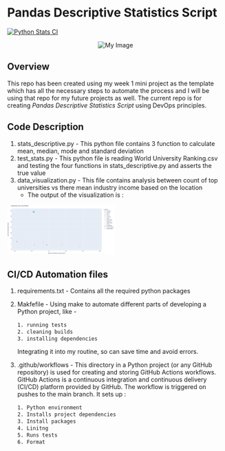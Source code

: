 # Pandas Descriptive Statistics Script 

[![Python Stats CI](https://github.com/nogibjj/IDS-Week2_MiniProject_us26/actions/workflows/main.yml/badge.svg)](https://github.com/nogibjj/IDS-Week2_MiniProject_us26/actions/workflows/main.yml)

<p align="center">
  <img width="250" src="https://upload.wikimedia.org/wikipedia/commons/thumb/4/44/Standard_Normal_Distribution.png/1920px-Standard_Normal_Distribution.png" alt="My Image">
</p>

## Overview

This repo has been created using my week 1 mini project as the template which has all the necessary steps to automate the process and I will be using that repo for my future projects as well. 
The current repo is for creating _*Pandas Descriptive Statistics Script*_ using DevOps principles.


## Code Description

1. stats_descriptive.py - This python file contains 3 function to calculate mean, median,  mode and standard deviation 
2. test_stats.py - This python file is reading World University Ranking.csv and testing the four functions in stats_descriptive.py and asserts the true value
3. data_visualization.py - This file contains analysis between count of top universities vs there mean industry income based on the location
   - The output of the visualization is :
     <p align="center">
  <img width="250" src="https://github.com/nogibjj/IDS-Week2_MiniProject_us26/blob/main/visualization.png" alt="My Image1">
  </p>

## CI/CD Automation files

1. requirements.txt - Contains all the required python packages
2. Makfefile - Using make to automate different parts of developing a Python project, like -
   
       1. running tests
       2. cleaning builds
       3. installing dependencies
   
   Integrating it into my routine, so can save time and avoid errors.
   
5. .github/workflows - This directory in a Python project (or any GitHub repository) is used for creating and storing GitHub Actions workflows. GitHub Actions is a continuous integration and continuous delivery                           (CI/CD) platform provided by GitHub. The workflow is triggered on pushes to the main branch. It sets up :
   
       1. Python environment
       2. Installs project dependencies
       3. Install packages
       4. Linitng
       5. Runs tests
       6. Format
    

